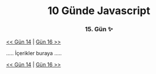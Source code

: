 <div align="center">
    <h1>10 Günde Javascript</h3>
    <h3>15. Gün ✨</h3>
</div>

[<< Gün 14](../../günler/gün-14/gun-14.md) | [Gün 16 >>](../../günler/gün-16/gun-16.md)

.....
İçerikler buraya
.....

[<< Gün 14](../../günler/gün-14/gun-14.md) | [Gün 16 >>](../../günler/gün-16/gun-16.md)
